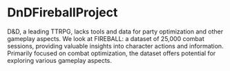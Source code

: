 # DnDFireballProject
D&amp;D, a leading TTRPG, lacks tools and data for party optimization and other gameplay aspects. We look at FIREBALL: a dataset of 25,000 combat sessions, providing valuable insights into character actions and information. Primarily focused on combat optimization, the dataset offers potential for exploring various gameplay aspects.
